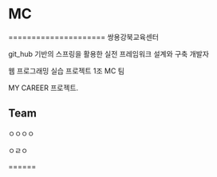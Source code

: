 # MC
=====================
쌍용강북교육센터

git_hub 기반의 스프링을 활용한 실전 프레임워크 설계와 구축 개발자

웹 프로그래밍 실습 프로젝트 1조 MC 팀

MY CAREER 프로젝트.



## Team


ㅇㅇㅇㅇ








ㅇㄹㅇ


======
